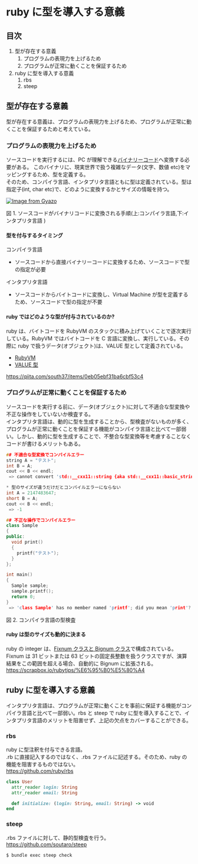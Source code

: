 # ruby に型を導入する意義

## 目次

1. 型が存在する意義
   1. プログラムの表現力を上げるため
   2. プログラムが正常に動くことを保証するため
2. ruby に型を導入する意義
   1. rbs
   2. steep

## 型が存在する意義

型が存在する意義は、プログラムの表現力を上げるため、プログラムが正常に動くことを保証するためと考えている。

### プログラムの表現力を上げるため

ソースコードを実行するには、PC が理解できる[バイナリーコード](https://ja.wikipedia.org/wiki/%E3%83%90%E3%82%A4%E3%83%8A%E3%83%AA)へ変換する必要がある。
このバイナリに、現実世界で扱う複雑なデータ(文字、数値 etc)をマッピングするため、型を定義する。<br>
そのため、コンパイラ言語、インタプリタ言語ともに型は定義されている。型は指定子(int, char etc)で、どのように変換するかとサイズの情報を持つ。

[![Image from Gyazo](https://i.gyazo.com/c6eb94c50b19897981437f25a01d95ce.png)](https://gyazo.com/c6eb94c50b19897981437f25a01d95ce)

図 1. ソースコードがバイナリコードに変換される手順(上:コンパイラ言語,下:インタプリタ言語 )

#### 型を付与するタイミング

コンパイラ言語

- ソースコードから直接バイナリーコードに変換するため、ソースコードで型の指定が必要

インタプリタ言語

- ソースコードからバイトコードに変換し、Virtual Machine が型を定義するため、ソースコードで型の指定が不要

#### ruby ではどのような型が付与されているのか?

ruby は、バイトコードを RubyVM のスタックに積み上げていくことで逐次実行している。RubyVM ではバイトコードを C 言語に変換し、実行している。その際に ruby で扱うデータ(オブジェクト)は、VALUE 型として定義されている。

- [RubyVM](https://docs.ruby-lang.org/ja/latest/class/RubyVM.html)
- [VALUE 型](https://docs.ruby-lang.org/en/2.4.0/extension_ja_rdoc.html)

https://qiita.com/south37/items/0eb05ebf31ba6cbf53c4

### プログラムが正常に動くことを保証するため

ソースコードを実行する前に、データ(オブジェクト)に対して不適合な型変換や不正な操作をしていないか検査する。<br>
インタプリタ言語は、動的に型を生成することから、型検査がないものが多く、プログラムが正常に動くことを保証する機能がコンパイラ言語と比べて一部弱い。しかし、動的に型を生成することで、不整合な型変換等を考慮することなくコードが書けるメリットもある。

```c++
## 不適合な型変換でコンパイルエラー
string A = "テスト";
int B = A;
cout << B << endl;
 => cannot convert 'std::__cxx11::string {aka std::__cxx11::basic_string<char>}' to 'int' in initialization

* 型のサイズが違うだけだとコンパイルエラーにならない
int A = 2147483647;
short B = A;
cout << B << endl;
 => -1

## 不正な操作でコンパイルエラー
class Sample
{
public:
  void print()
  {
    printf("テスト");
  }
};

int main()
{
  Sample sample;
  sample.printf();
  return 0;
}
 => 'class Sample' has no member named 'printf'; did you mean 'print'?
```

図 2. コンパイラ言語の型検査

#### ruby は型のサイズも動的に決まる

ruby の integer は、[Fixnum クラスと Bignum クラス](https://scrapbox.io/rubytips/%E6%95%B0%E5%80%A4)で構成されている。
Fixnum は 31 ビットまたは 63 ビットの固定長整数を扱うクラスですが、演算結果をこの範囲を超える場合、自動的に Bignum に拡張される。<br>
https://scrapbox.io/rubytips/%E6%95%B0%E5%80%A4

## ruby に型を導入する意義

インタプリタ言語は、プログラムが正常に動くことを事前に保証する機能がコンパイラ言語と比べて一部弱い。rbs と steep で ruby に型を導入することで、インタプリタ言語のメリットを阻害せず、上記の欠点をカバーすることができる。

### rbs

ruby に型注釈を付与できる言語。<br>
.rb に直接記入するのではなく、.rbs ファイルに記述する。そのため、ruby の機能を阻害するものではない。<br>
https://github.com/ruby/rbs

```ruby
class User
  attr_reader login: String
  attr_reader email: String

  def initialize: (login: String, email: String) -> void
end
```

### steep

.rbs ファイルに対して、静的型検査を行う。<br>
https://github.com/soutaro/steep

```
$ bundle exec steep check
```
